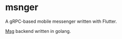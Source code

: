 # msnger

A gRPC-based mobile messenger written with Flutter.

[Msg](https://github.com/ArtyomArtamonov/msg/) backend written in golang.
